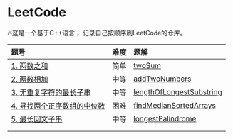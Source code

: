 # LeetCode

🔥这是一个基于C++语言 ，记录自己按顺序刷LeetCode的仓库。

| 题号                                                         | 难度 | 题解                                                         |
| :----------------------------------------------------------- | ---- | :----------------------------------------------------------- |
| [1. 两数之和](https://leetcode-cn.com/problems/two-sum/)     | 简单 | [twoSum](https://github.com/T1mzhou/LeetCode/blob/main/code/twoSum.cpp) |
| [2. 两数相加](https://leetcode-cn.com/problems/add-two-numbers/) | 中等 | [addTwoNumbers](https://github.com/T1mzhou/LeetCode/blob/main/code/addTwoNumbers.cpp)                                                            |
| [3. 无重复字符的最长子串](https://leetcode-cn.com/problems/longest-substring-without-repeating-characters/) | 中等 | [lengthOfLongestSubstring](https://github.com/T1mzhou/LeetCode/blob/main/code/lengthOfLongestSubstring.cpp)                                                             |
| [4. 寻找两个正序数组的中位数](https://leetcode-cn.com/problems/median-of-two-sorted-arrays/) | 困难 |  [findMedianSortedArrays](https://github.com/T1mzhou/LeetCode/blob/main/code/findMedianSortedArrays.cpp)                                                            |
| [5. 最长回文子串](https://leetcode-cn.com/problems/longest-palindromic-substring/) | 中等 | [longestPalindrome](https://github.com/T1mzhou/LeetCode/blob/main/code/longestPalindrome.cpp)                                                              |
|                                                              |      |                                                              |
|                                                              |      |                                                              |

